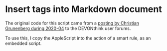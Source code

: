 # Insert tags into Markdown document

The original code for this script came from a [posting by Christian Grunenberg during 2020-04](https://discourse.devontechnologies.com/t/help-with-a-way-script-to-copy-dt-tags-to-first-line-of-md-file/55057/2) to the DEVONthink user forums.  

To use this, I copy the AppleScript into the action of a smart rule, as an embedded script.

